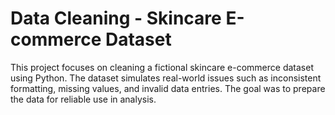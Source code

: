 # Data Cleaning - Skincare E-commerce Dataset

This project focuses on cleaning a fictional skincare e-commerce dataset using Python. The dataset simulates real-world issues such as inconsistent formatting, missing values, and invalid data entries. The goal was to prepare the data for reliable use in analysis.
